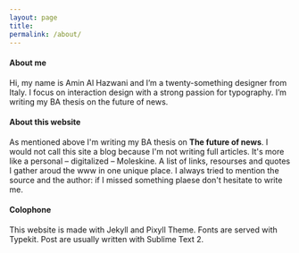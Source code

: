 ```yaml
---
layout: page
title: 
permalink: /about/
---
```


#### About me
Hi, my name is Amin Al Hazwani and I’m a twenty-something designer from Italy. I focus on interaction design with a strong passion for typography. I’m writing my BA thesis on the future of news.

#### About this website
As mentioned above I'm writing my BA thesis on **The future of news**. I would not call this site a blog because I'm not writing full articles. It's more like a personal – digitalized – Moleskine. A list of links, resourses and quotes I gather aroud the www in one unique place. I always tried to mention the source and the author: if I missed something plaese don't hesitate to write me.

#### Colophone
This website is made with Jekyll and Pixyll Theme. Fonts are served with Typekit. Post are usually written with Sublime Text 2.




